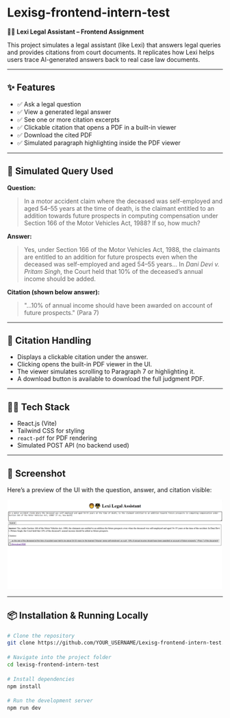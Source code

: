 # Lexisg-frontend-intern-test

🧑‍⚖️ **Lexi Legal Assistant – Frontend Assignment**

This project simulates a legal assistant (like Lexi) that answers legal queries and provides citations from court documents. It replicates how Lexi helps users trace AI-generated answers back to real case law documents.

---

## ✨ Features

- ✅ Ask a legal question
- ✅ View a generated legal answer
- ✅ See one or more citation excerpts
- ✅ Clickable citation that opens a PDF in a built-in viewer
- ✅ Download the cited PDF
- ✅ Simulated paragraph highlighting inside the PDF viewer

---

## 🧪 Simulated Query Used

**Question:**

> In a motor accident claim where the deceased was self-employed and aged 54–55 years at the time of death, is the claimant entitled to an addition towards future prospects in computing compensation under Section 166 of the Motor Vehicles Act, 1988? If so, how much?

**Answer:**

> Yes, under Section 166 of the Motor Vehicles Act, 1988, the claimants are entitled to an addition for future prospects even when the deceased was self-employed and aged 54–55 years... In _Dani Devi v. Pritam Singh_, the Court held that 10% of the deceased’s annual income should be added.

**Citation (shown below answer):**

> "...10% of annual income should have been awarded on account of future prospects." (Para 7)

---

## 📄 Citation Handling

- Displays a clickable citation under the answer.
- Clicking opens the built-in PDF viewer in the UI.
- The viewer simulates scrolling to Paragraph 7 or highlighting it.
- A download button is available to download the full judgment PDF.

---

## 🧑‍💻 Tech Stack

- React.js (Vite)
- Tailwind CSS for styling
- `react-pdf` for PDF rendering
- Simulated POST API (no backend used)

---

## 📸 Screenshot

Here’s a preview of the UI with the question, answer, and citation visible:

![Lexi Legal Assistant UI Screenshot](./src/assets/ui-screenshot.png)

---

## 📦 Installation & Running Locally

```bash
# Clone the repository
git clone https://github.com/YOUR_USERNAME/Lexisg-frontend-intern-test.git

# Navigate into the project folder
cd lexisg-frontend-intern-test

# Install dependencies
npm install

# Run the development server
npm run dev
```
